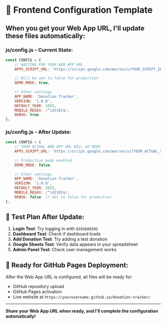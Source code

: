 # 🔧 Frontend Configuration Template

## When you get your Web App URL, I'll update these files automatically:

### js/config.js - Current State:
```javascript
const CONFIG = {
    // WAITING FOR YOUR WEB APP URL
    APPS_SCRIPT_URL: 'https://script.google.com/macros/s/YOUR_SCRIPT_ID/exec',
    
    // Will be set to false for production
    DEMO_MODE: true,
    
    // Other settings
    APP_NAME: 'Donation Tracker',
    VERSION: '1.0.0',
    DEFAULT_YEAR: 2025,
    MOBILE_REGEX: /^\d{10}$/,
    DEBUG: true
};
```

### js/config.js - After Update:
```javascript
const CONFIG = {
    // YOUR ACTUAL WEB APP URL WILL GO HERE
    APPS_SCRIPT_URL: 'https://script.google.com/macros/s/[YOUR_ACTUAL_SCRIPT_ID]/exec',
    
    // Production mode enabled
    DEMO_MODE: false,
    
    // Other settings
    APP_NAME: 'Donation Tracker',
    VERSION: '1.0.0',
    DEFAULT_YEAR: 2025,
    MOBILE_REGEX: /^\d{10}$/,
    DEBUG: false  // Set to false for production
};
```

## 📱 Test Plan After Update:

1. **Login Test**: Try logging in with `8392680202`
2. **Dashboard Test**: Check if dashboard loads
3. **Add Donation Test**: Try adding a test donation
4. **Google Sheets Test**: Verify data appears in your spreadsheet
5. **Admin Panel Test**: Check user management works

## 🎯 Ready for GitHub Pages Deployment:

After the Web App URL is configured, all files will be ready for:
- GitHub repository upload
- GitHub Pages activation
- Live website at `https://yourusername.github.io/donation-tracker/`

---

**Share your Web App URL when ready, and I'll complete the configuration automatically!**
